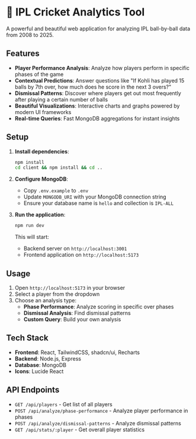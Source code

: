 # 🏏 IPL Cricket Analytics Tool

A powerful and beautiful web application for analyzing IPL ball-by-ball data from 2008 to 2025.

## Features

- **Player Performance Analysis**: Analyze how players perform in specific phases of the game
- **Contextual Predictions**: Answer questions like "If Kohli has played 15 balls by 7th over, how much does he score in the next 3 overs?"
- **Dismissal Patterns**: Discover where players get out most frequently after playing a certain number of balls
- **Beautiful Visualizations**: Interactive charts and graphs powered by modern UI frameworks
- **Real-time Queries**: Fast MongoDB aggregations for instant insights

## Setup

1. **Install dependencies**:
   ```bash
   npm install
   cd client && npm install && cd ..
   ```

2. **Configure MongoDB**:
   - Copy `.env.example` to `.env`
   - Update `MONGODB_URI` with your MongoDB connection string
   - Ensure your database name is `hello` and collection is `IPL-ALL`

3. **Run the application**:
   ```bash
   npm run dev
   ```

   This will start:
   - Backend server on `http://localhost:3001`
   - Frontend application on `http://localhost:5173`

## Usage

1. Open `http://localhost:5173` in your browser
2. Select a player from the dropdown
3. Choose an analysis type:
   - **Phase Performance**: Analyze scoring in specific over phases
   - **Dismissal Analysis**: Find dismissal patterns
   - **Custom Query**: Build your own analysis

## Tech Stack

- **Frontend**: React, TailwindCSS, shadcn/ui, Recharts
- **Backend**: Node.js, Express
- **Database**: MongoDB
- **Icons**: Lucide React

## API Endpoints

- `GET /api/players` - Get list of all players
- `POST /api/analyze/phase-performance` - Analyze player performance in phases
- `POST /api/analyze/dismissal-patterns` - Analyze dismissal patterns
- `GET /api/stats/:player` - Get overall player statistics
